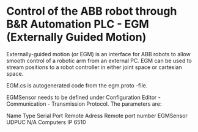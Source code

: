 # Control of the ABB robot through B&R Automation PLC - EGM (Externally Guided Motion)

Externally-guided motion (or EGM) is an interface for ABB robots to allow smooth control of a robotic arm from an external PC.  EGM can be used to stream positions to a robot controller in either joint space or cartesian space. 

EGM.cs is autogenerated code from the egm.proto -file.

EGMSensor needs to be defined under Configuration Editor - Communication - Transmission Protocol. The parameters are:

Name	Type	Serial Port	Remote Adress	Remote port number
EGMSensor	UDPUC	N/A	Computers IP	6510
